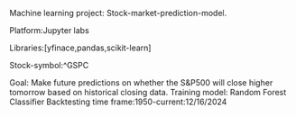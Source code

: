 Machine learning project: Stock-market-prediction-model.

Platform:Jupyter labs

Libraries:[yfinace,pandas,scikit-learn]

Stock-symbol:^GSPC

Goal: Make future predictions on whether the S&P500 will close higher tomorrow based on historical closing data.
Training model: Random Forest Classifier<RandomForestClassifier>
Backtesting time frame:1950-current:12/16/2024



